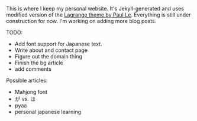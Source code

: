 This is where I keep my personal website. It's Jekyll-generated and uses modified version of the [Lagrange theme by Paul Le](https://github.com/LeNPaul/Lagrange). Everything is still under construction for now. I'm working on adding more blog posts.

TODO:

- Add font support for Japanese text.
- Write about and contact page
- Figure out the domain thing
- Finish the bg article
- add comments

Possible articles:

- Mahjong font
- が vs. は
- pyaa
- personal japanese learning